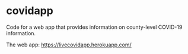 # covidapp
Code for a web app that provides information on county-level COVID-19 information. 

The web app: https://livecovidapp.herokuapp.com/
